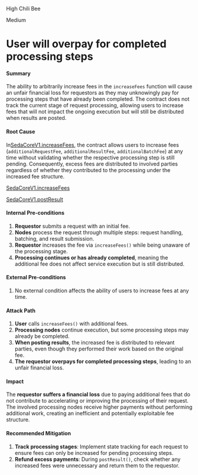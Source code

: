 High Chili Bee

Medium

# User will overpay for completed processing steps

#### Summary
The ability to arbitrarily increase fees in the `increaseFees` function will cause an unfair financial loss for requestors as they may unknowingly pay for processing steps that have already been completed. The contract does not track the current stage of request processing, allowing users to increase fees that will not impact the ongoing execution but will still be distributed when results are posted.

#### Root Cause
In[SedaCoreV1.increaseFees](https://github.com/sherlock-audit/2024-12-seda-protocol/blob/051b5e88a2f530792913910ebf98c50f431b1e3b/seda-evm-contracts/contracts/core/SedaCoreV1.sol#L206-L206), the contract allows users to increase fees (`additionalRequestFee`, `additionalResultFee`, `additionalBatchFee`) at any time without validating whether the respective processing step is still pending. Consequently, excess fees are distributed to involved parties regardless of whether they contributed to the processing under the increased fee structure.

[SedaCoreV1.increaseFees](https://github.com/sherlock-audit/2024-12-seda-protocol/blob/051b5e88a2f530792913910ebf98c50f431b1e3b/seda-evm-contracts/contracts/core/SedaCoreV1.sol#L206-L206)

[SedaCoreV1.postResult](https://github.com/sherlock-audit/2024-12-seda-protocol/blob/051b5e88a2f530792913910ebf98c50f431b1e3b/seda-evm-contracts/contracts/core/SedaCoreV1.sol#L122-L122)

#### Internal Pre-conditions
1. **Requestor** submits a request with an initial fee.
2. **Nodes** process the request through multiple steps: request handling, batching, and result submission.
3. **Requestor** increases the fee via `increaseFees()` while being unaware of the processing stage.
4. **Processing continues or has already completed**, meaning the additional fee does not affect service execution but is still distributed.

#### External Pre-conditions
1. No external condition affects the ability of users to increase fees at any time.

#### Attack Path
1. **User** calls `increaseFees()` with additional fees.
2. **Processing nodes** continue execution, but some processing steps may already be completed.
3. **When posting results**, the increased fee is distributed to relevant parties, even though they performed their work based on the original fee.
4. **The requestor overpays for completed processing steps**, leading to an unfair financial loss.

#### Impact
The **requestor suffers a financial loss** due to paying additional fees that do not contribute to accelerating or improving the processing of their request. The involved processing nodes receive higher payments without performing additional work, creating an inefficient and potentially exploitable fee structure.

#### Recommended Mitigation
1. **Track processing stages**: Implement state tracking for each request to ensure fees can only be increased for pending processing steps.
2. **Refund excess payments**: During `postResult()`, check whether any increased fees were unnecessary and return them to the requestor.